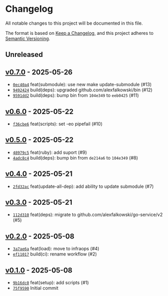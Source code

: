 # Changelog

All notable changes to this project will be documented in this file.

The format is based on [Keep a Changelog](https://keepachangelog.com/en/1.0.0/), and this project adheres to [Semantic Versioning](https://semver.org/spec/v2.0.0.html).

## Unreleased

## [v0.7.0](https://github.com/alexfalkowski/scripts/releases/tag/v0.7.0) - 2025-05-26

- [`0ec40a4`](https://github.com/alexfalkowski/scripts/commit/0ec40a41affdbe4695abce3996804bd86e1ec193) feat(submodule): use new make update-submodule (#13)
- [`9492424`](https://github.com/alexfalkowski/scripts/commit/94924245d197bd6e2bd73a88237ea18092eb2230) build(deps): upgraded github.com/alexfalkowski/bin (#12)
- [`9591dd2`](https://github.com/alexfalkowski/scripts/commit/9591dd2ade849788a04431ef439be3a65386a76d) build(deps): bump bin from `104e349` to `eeb0425` (#11)

## [v0.6.0](https://github.com/alexfalkowski/scripts/releases/tag/v0.6.0) - 2025-05-22

- [`f36cbe6`](https://github.com/alexfalkowski/scripts/commit/f36cbe6774ccc7bfc714e43084c17d0c226449f3) feat(scripts): set -eo pipefail (#10)

## [v0.5.0](https://github.com/alexfalkowski/scripts/releases/tag/v0.5.0) - 2025-05-22

- [`48979c5`](https://github.com/alexfalkowski/scripts/commit/48979c52891295b0f5bda642c4b973808935c305) feat(ruby): add suport (#9)
- [`4adc8c4`](https://github.com/alexfalkowski/scripts/commit/4adc8c43321484d35836d8369f4045a12004e8cf) build(deps): bump bin from `de214a6` to `104e349` (#8)

## [v0.4.0](https://github.com/alexfalkowski/scripts/releases/tag/v0.4.0) - 2025-05-21

- [`2fd32ac`](https://github.com/alexfalkowski/scripts/commit/2fd32ac19b79bb7960b05ace68251e025e6408d1) feat(update-all-dep): add ability to update submodule (#7)

## [v0.3.0](https://github.com/alexfalkowski/scripts/releases/tag/v0.3.0) - 2025-05-21

- [`112d310`](https://github.com/alexfalkowski/scripts/commit/112d310298db19be8bff5a9870f3b94c7eeb812c) feat(deps): migrate to github.com/alexfalkowski/go-service/v2 (#5)

## [v0.2.0](https://github.com/alexfalkowski/scripts/releases/tag/v0.2.0) - 2025-05-08

- [`3a7ae6a`](https://github.com/alexfalkowski/scripts/commit/3a7ae6aca4a4d96500cab44bc07b83f5bb2f697f) feat(load): move to infraops (#4)
- [`ef11017`](https://github.com/alexfalkowski/scripts/commit/ef11017bd90fdda542186afefd80b408ad1950af) build(ci): rename workflow (#2)

## [v0.1.0](https://github.com/alexfalkowski/scripts/releases/tag/v0.1.0) - 2025-05-08

- [`9b16dc0`](https://github.com/alexfalkowski/scripts/commit/9b16dc01f9986fa985075368071b87e47319006e) feat(setup): add scripts (#1)
- [`75f9590`](https://github.com/alexfalkowski/scripts/commit/75f95903225830217869e2c22388d2fa8ab0aad7) Initial commit
